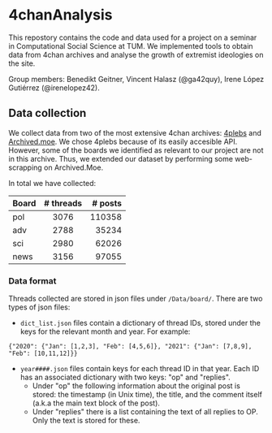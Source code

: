 # 4chanAnalysis

This repostory contains the code and data used for a project on a seminar in Computational Social Science at TUM. We implemented tools to obtain data from 4chan archives and analyse the growth of extremist ideologies on the site.

Group members: Benedikt Geitner, Vincent Halasz (@ga42quy), Irene López Gutiérrez (@irenelopez42).

## Data collection

We collect data from two of the most extensive 4chan archives: [4plebs](https://4plebs.org/) and [Archived.moe](https://archived.moe/). We chose 4plebs because of its easily accesible API. However, some of the boards we identified as relevant to our project are not in this archive. Thus, we extended our dataset by performing some web-scrapping on Archived.Moe.

In total we have collected:

|  Board  |  # threads   |  # posts   |
|---------|:------------:|-----------:|
|   pol   |     3076     |   110358   |
|   adv   |     2788     |    35234   |
|   sci   |     2980     |    62026   |
|   news  |     3156     |    97055   |


### Data format

Threads collected are stored in json files under `/Data/board/`. There are two types of json files:

- `dict_list.json` files contain a dictionary of thread IDs, stored under the keys for the relevant month and year. For example:

~~~
{"2020": {"Jan": [1,2,3], "Feb": [4,5,6]}, "2021": {"Jan": [7,8,9], "Feb": [10,11,12]}}
~~~

- `year####.json` files contain keys for each thread ID in that year. Each ID has an associated dictionary with two keys: "op" and "replies".
    - Under "op" the following information about the original post is stored: the timestamp (in Unix time), the title, and the comment itself (a.k.a the main text block of the post). 
    - Under "replies" there is a list containing the text of all replies to OP. Only the text is stored for these.


